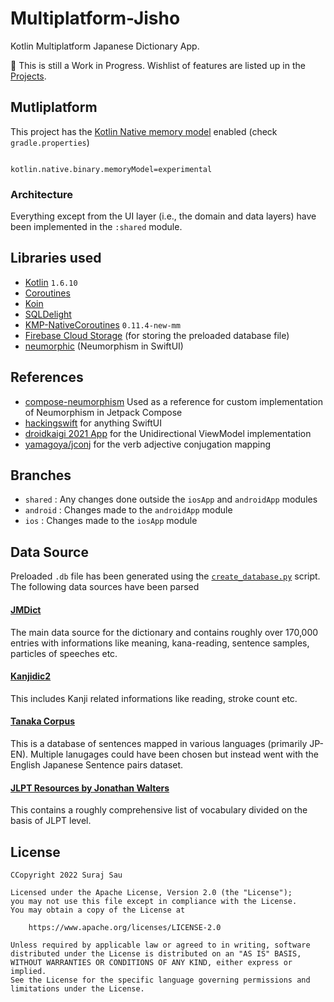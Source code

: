 # Multiplatform-Jisho
Kotlin Multiplatform Japanese Dictionary App.

🚧 This is still a Work in Progress. Wishlist of features are listed up in the [Projects](https://github.com/users/surajsau/projects/1).

## Mutliplatform
This project has the [Kotlin Native memory model](https://github.com/JetBrains/kotlin/blob/0b871d7534a9c8e90fb9ad61cd5345716448d08c/kotlin-native/NEW_MM.md) enabled (check `gradle.properties`)

```.properties

kotlin.native.binary.memoryModel=experimental
```

### Architecture
Everything except from the UI layer (i.e., the domain and data layers) have been implemented in the `:shared` module.

## Libraries used
- [Kotlin](https://kotlinlang.org/) `1.6.10`
- [Coroutines](https://kotlinlang.org/docs/reference/coroutines-overview.html)
- [Koin](https://github.com/InsertKoinIO/koin)
- [SQLDelight](https://github.com/cashapp/sqldelight)
- [KMP-NativeCoroutines](https://github.com/rickclephas/KMP-NativeCoroutines) `0.11.4-new-mm`
- [Firebase Cloud Storage](https://firebase.google.com/docs/storage) (for storing the preloaded database file)
- [neumorphic](https://github.com/costachung/neumorphic) (Neumorphism in SwiftUI)

## References
- [compose-neumorphism](https://github.com/sridhar-sp/compose-neumorphism) Used as a reference for custom implementation of Neumorphism in Jetpack Compose
- [hackingswift](https://www.hackingwithswift.com) for anything SwiftUI
- [droidkaigi 2021 App](https://github.com/DroidKaigi/conference-app-2021) for the Unidirectional ViewModel implementation
- [yamagoya/jconj](https://github.com/yamagoya/jconj) for the verb adjective conjugation mapping

## Branches
- `shared` : Any changes done outside the `iosApp` and `androidApp` modules
- `android` : Changes made to the `androidApp` module
- `ios` : Changes made to the `iosApp` module

## Data Source
Preloaded `.db` file has been generated using the [`create_database.py`](script/create_database.py) script. The following data sources have been parsed

#### [JMDict](http://www.edrdg.org/wiki/index.php/JMdict-EDICT_Dictionary_Project)
The main data source for the dictionary and contains roughly over 170,000 entries with informations like meaning, kana-reading, sentence samples, particles of speeches etc.

#### [Kanjidic2](http://www.edrdg.org/wiki/index.php/KANJIDIC_Project)
This includes Kanji related informations like reading, stroke count etc.

#### [Tanaka Corpus](https://tatoeba.org/en/downloads)
This is a database of sentences mapped in various languages (primarily JP-EN). Multiple lanugages could have been chosen but instead went with the English Japanese Sentence pairs dataset.

#### [JLPT Resources by Jonathan Walters](http://www.tanos.co.uk/jlpt/)
This contains a roughly comprehensive list of vocabulary divided on the basis of JLPT level.

## License

```
CCopyright 2022 Suraj Sau

Licensed under the Apache License, Version 2.0 (the "License");
you may not use this file except in compliance with the License.
You may obtain a copy of the License at

    https://www.apache.org/licenses/LICENSE-2.0

Unless required by applicable law or agreed to in writing, software
distributed under the License is distributed on an "AS IS" BASIS,
WITHOUT WARRANTIES OR CONDITIONS OF ANY KIND, either express or implied.
See the License for the specific language governing permissions and
limitations under the License.
```
